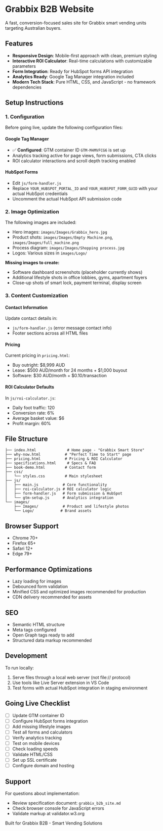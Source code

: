 # Grabbix B2B Website

A fast, conversion-focused sales site for Grabbix smart vending units targeting Australian buyers.

## Features

- **Responsive Design**: Mobile-first approach with clean, premium styling
- **Interactive ROI Calculator**: Real-time calculations with customizable parameters
- **Form Integration**: Ready for HubSpot forms API integration
- **Analytics Ready**: Google Tag Manager integration included
- **Modern Tech Stack**: Pure HTML, CSS, and JavaScript - no framework dependencies

## Setup Instructions

### 1. Configuration

Before going live, update the following configuration files:

#### Google Tag Manager
- ✅ **Configured**: GTM container ID `GTM-M4MVFCG6` is set up
- Analytics tracking active for page views, form submissions, CTA clicks
- ROI calculator interactions and scroll depth tracking enabled

#### HubSpot Forms
- Edit `js/form-handler.js`
- Replace `YOUR_HUBSPOT_PORTAL_ID` and `YOUR_HUBSPOT_FORM_GUID` with your actual HubSpot credentials
- Uncomment the actual HubSpot API submission code

### 2. Image Optimization

The following images are included:
- Hero images: `images/Images/Grabbix_hero.jpg`
- Product shots: `images/Images/Empty Machine.png`, `images/Images/full_machine.png`
- Process diagram: `images/Images/Shopping process.jpg`
- Logos: Various sizes in `images/Logo/`

**Missing images to create:**
- Software dashboard screenshots (placeholder currently shows)
- Additional lifestyle shots in office lobbies, gyms, apartment foyers
- Close-up shots of smart lock, payment terminal, display screen

### 3. Content Customization

#### Contact Information
Update contact details in:
- `js/form-handler.js` (error message contact info)
- Footer sections across all HTML files

#### Pricing
Current pricing in `pricing.html`:
- Buy outright: $8,999 AUD
- Lease: $500 AUD/month for 24 months + $1,000 buyout
- Software: $30 AUD/month + $0.10/transaction

#### ROI Calculator Defaults
In `js/roi-calculator.js`:
- Daily foot traffic: 120
- Conversion rate: 6%
- Average basket value: $6
- Profit margin: 60%

## File Structure

```
├── index.html              # Home page - "Grabbix Smart Store"
├── why-now.html           # "Perfect Time to Start" page
├── pricing.html           # Pricing & ROI Calculator
├── specifications.html     # Specs & FAQ
├── book-demo.html         # Contact form
├── css/
│   └── styles.css         # Main stylesheet
├── js/
│   ├── main.js           # Core functionality
│   ├── roi-calculator.js # ROI calculator logic
│   ├── form-handler.js   # Form submission & HubSpot
│   └── gtm-setup.js      # Analytics integration
└── images/
    ├── Images/           # Product and lifestyle photos
    └── Logo/            # Brand assets
```

## Browser Support

- Chrome 70+
- Firefox 65+
- Safari 12+
- Edge 79+

## Performance Optimizations

- Lazy loading for images
- Debounced form validation
- Minified CSS and optimized images recommended for production
- CDN delivery recommended for assets

## SEO

- Semantic HTML structure
- Meta tags configured
- Open Graph tags ready to add
- Structured data markup recommended

## Development

To run locally:
1. Serve files through a local web server (not file:// protocol)
2. Use tools like Live Server extension in VS Code
3. Test forms with actual HubSpot integration in staging environment

## Going Live Checklist

- [ ] Update GTM container ID
- [ ] Configure HubSpot forms integration
- [ ] Add missing lifestyle images
- [ ] Test all forms and calculators
- [ ] Verify analytics tracking
- [ ] Test on mobile devices
- [ ] Check loading speeds
- [ ] Validate HTML/CSS
- [ ] Set up SSL certificate
- [ ] Configure domain and hosting

## Support

For questions about implementation:
- Review specification document: `grabbix_b2b_site.md`
- Check browser console for JavaScript errors
- Validate markup at validator.w3.org

Built for Grabbix B2B - Smart Vending Solutions